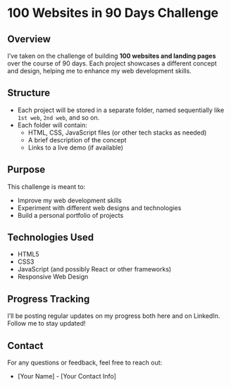 <h1>100 Websites in 90 Days Challenge</h1>

<h2>Overview</h2>
<p>I’ve taken on the challenge of building <b>100 websites and landing pages</b> over the course of 90 days. Each project showcases a different concept and design, helping me to enhance my web development skills.</p>

<h2>Structure</h2>
<ul>
  <li>Each project will be stored in a separate folder, named sequentially like <code>1st web</code>, <code>2nd web</code>, and so on.</li>
  <li>Each folder will contain:
    <ul>
      <li>HTML, CSS, JavaScript files (or other tech stacks as needed)</li>
      <li>A brief description of the concept</li>
      <li>Links to a live demo (if available)</li>
    </ul>
  </li>
</ul>

<h2>Purpose</h2>
<p>This challenge is meant to:</p>
<ul>
  <li>Improve my web development skills</li>
  <li>Experiment with different web designs and technologies</li>
  <li>Build a personal portfolio of projects</li>
</ul>

<h2>Technologies Used</h2>
<ul>
  <li>HTML5</li>
  <li>CSS3</li>
  <li>JavaScript (and possibly React or other frameworks)</li>
  <li>Responsive Web Design</li>
</ul>

<h2>Progress Tracking</h2>
<p>I’ll be posting regular updates on my progress both here and on LinkedIn. Follow me to stay updated!</p>

<h2>Contact</h2>
<p>For any questions or feedback, feel free to reach out:</p>
<ul>
  <li>[Your Name] - [Your Contact Info]</li>
</ul>
